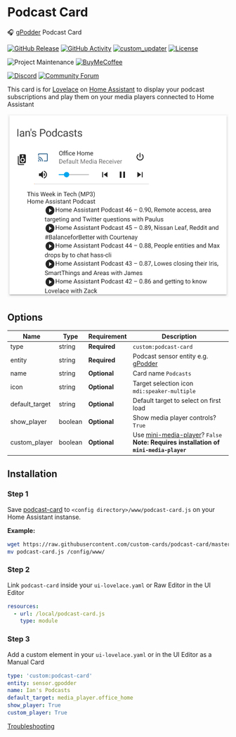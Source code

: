 # Podcast Card
🎧 [gPodder](https://gpodder.net/) Podcast Card

[![GitHub Release][releases-shield]][releases]
[![GitHub Activity][commits-shield]][commits]
[![custom_updater][customupdaterbadge]][customupdater]
[![License][license-shield]](LICENSE.md)

![Project Maintenance][maintenance-shield]
[![BuyMeCoffee][buymecoffeebadge]][buymecoffee]

[![Discord][discord-shield]][discord]
[![Community Forum][forum-shield]][forum]

This card is for [Lovelace](https://www.home-assistant.io/lovelace) on [Home Assistant](https://www.home-assistant.io/) to display your podcast subscriptions and play them on your media players connected to Home Assistant

![example](example.png)

## Options

| Name | Type | Requirement | Description
| ---- | ---- | ------- | -----------
| type | string | **Required** | `custom:podcast-card`
| entity | string | **Required** | Podcast sensor entity e.g. [gPodder](https://github.com/custom-components/gpodder)
| name | string | **Optional** | Card name `Podcasts`
| icon | string | **Optional** | Target selection icon `mdi:speaker-multiple`
| default_target | string | **Optional** | Default target to select on first load
| show_player | boolean | **Optional** | Show media player controls? `True`
| custom_player | boolean | **Optional** | Use [mini-media-player](https://github.com/kalkih/mini-media-player)? `False` **Note: Requires installation of `mini-media-player`**

## Installation

### Step 1

Save [podcast-card](https://github.com/custom-cards/podcast-card/raw/master/dist/podcast-card.js) to `<config directory>/www/podcast-card.js` on your Home Assistant instanse.

**Example:**

```bash
wget https://raw.githubusercontent.com/custom-cards/podcast-card/master/dist/podcast-card.js
mv podcast-card.js /config/www/
```

### Step 2

Link `podcast-card` inside your `ui-lovelace.yaml` or Raw Editor in the UI Editor

```yaml
resources:
  - url: /local/podcast-card.js
    type: module
```

### Step 3

Add a custom element in your `ui-lovelace.yaml` or in the UI Editor as a Manual Card

```yaml
type: 'custom:podcast-card'
entity: sensor.gpodder
name: Ian's Podcasts
default_target: media_player.office_home
show_player: True
custom_player: True
```

[Troubleshooting](https://github.com/thomasloven/hass-config/wiki/Lovelace-Plugins)

[buymecoffee]: https://www.buymeacoffee.com/iantrich
[buymecoffeebadge]: https://img.shields.io/badge/buy%20me%20a%20coffee-donate-blue.svg?style=for-the-badge
[commits-shield]: https://img.shields.io/github/commit-activity/y/custom-cards/podcast-card.svg?style=for-the-badge
[commits]: https://github.com/custom-cards/podcast-card/commits/master
[customupdater]: https://github.com/custom-components/custom_updater
[customupdaterbadge]: https://img.shields.io/badge/custom__updater-true-success.svg?style=for-the-badge
[discord]: https://discord.gg/Qa5fW2R
[discord-shield]: https://img.shields.io/discord/330944238910963714.svg?style=for-the-badge
[forum-shield]: https://img.shields.io/badge/community-forum-brightgreen.svg?style=for-the-badge
[forum]: https://community.home-assistant.io
[license-shield]: https://img.shields.io/github/license/custom-cards/podcast-card.svg?style=for-the-badge
[maintenance-shield]: https://img.shields.io/badge/maintainer-Ian%20Richardson%20%40iantrich-blue.svg?style=for-the-badge
[releases-shield]: https://img.shields.io/github/release/custom-cards/podcast-card.svg?style=for-the-badge
[releases]: https://github.com/custom-cards/podcast-card/releases
